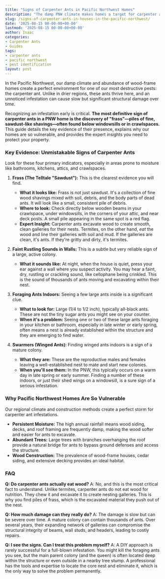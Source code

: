 ```yaml
---
title: "Signs of Carpenter Ants in Pacific Northwest Homes"
description: "The damp PNW climate makes homes a target for carpenter ants. A pro explains the key signs to look for, from frass to faint sounds, and why early detection is critical."
slug: /signs-of-carpenter-ants-in-houses-in-the-pacific-northwest/
date: '2025-08-15 00-00-00+00-00'
lastmod: '2025-08-15 00-00-00+00-00'
author: Isaac
categories:
- Carpenter Ants
- Guides
tags:
- carpenter ants
- pacific northwest
- pest identification
layout: post
---
```

In the Pacific Northwest, our damp climate and abundance of wood-frame homes create a perfect environment for one of our most destructive pests: the carpenter ant. Unlike in drier regions, these ants thrive here, and an unnoticed infestation can cause slow but significant structural damage over time.

Recognizing an infestation early is critical. **The most definitive sign of carpenter ants in a PNW home is the discovery of "frass"—piles of fine, sawdust-like shavings—often found below windowsills or in crawlspaces.** This guide details the key evidence of their presence, explains why our homes are so vulnerable, and provides the expert insights you need to protect your property.

### Key Evidence: Unmistakable Signs of Carpenter Ants

Look for these four primary indicators, especially in areas prone to moisture like bathrooms, kitchens, attics, and crawlspaces.

1.  **Frass (The Telltale "Sawdust"):** This is the clearest evidence you will find.
    *   **What it looks like:** Frass is not just sawdust. It's a collection of fine wood shavings mixed with soil, debris, and the body parts of dead ants. It will look like a small, consistent pile of debris.
    *   **Where to look:** Check directly below wooden beams in your crawlspace, under windowsills, in the corners of your attic, and near deck posts. A small pile appearing in the same spot is a red flag.
    *   **Expert Insight:** Carpenter ants excavate wood to create smooth, clean galleries for their nests. Termites, on the other hand, *eat* the wood and line their galleries with soil and mud. If the galleries are clean, it's ants. If they're gritty and dirty, it's termites.

2.  **Faint Rustling Sounds in Walls:** This is a subtle but very reliable sign of a large, active colony.
    *   **What it sounds like:** At night, when the house is quiet, press your ear against a wall where you suspect activity. You may hear a faint, dry, rustling or crackling sound, like cellophane being crinkled. This is the sound of thousands of ants moving and excavating within their nest.

3.  **Foraging Ants Indoors:** Seeing a few large ants inside is a significant clue.
    *   **What to look for:** Large (1/4 to 1/2 inch), typically all-black ants. These are not the tiny sugar ants you might see on your counter.
    *   **When it's a problem:** Seeing one or two of these large ants foraging in your kitchen or bathroom, especially in late winter or early spring, often means a nest is already established within the structure and they are emerging to find water.

4.  **Swarmers (Winged Ants):** Finding winged ants indoors is a sign of a mature colony.
    *   **What they are:** These are the reproductive males and females leaving a well-established nest to mate and start new colonies.
    *   **When you'll see them:** In the PNW, this typically occurs on a warm day in late spring or early summer. Finding a number of these indoors, or just their shed wings on a windowsill, is a sure sign of a serious infestation.

### Why Pacific Northwest Homes Are So Vulnerable

Our regional climate and construction methods create a perfect storm for carpenter ant infestations.

*   **Persistent Moisture:** The high annual rainfall means wood siding, decks, and roof framing are frequently damp, making the wood softer and easier for ants to excavate.
*   **Abundant Trees:** Large trees with branches overhanging the roof provide a natural bridge for ants to bypass ground defenses and access the structure.
*   **Wood Construction:** The prevalence of wood-frame houses, cedar siding, and extensive decking provides an ideal habitat.

### FAQ

**Q: Do carpenter ants actually eat wood?**
A: No, and this is the most critical fact to understand. Unlike termites, carpenter ants do not eat wood for nutrition. They chew it and excavate it to create nesting galleries. This is why you find piles of frass, which is the excavated material they push out of the nest.

**Q: How much damage can they really do?**
A: The damage is slow but can be severe over time. A mature colony can contain thousands of ants. Over several years, their expanding network of galleries can compromise the structural integrity of beams, wall studs, and headers, leading to costly repairs.

**Q: I see the signs. Can I treat this problem myself?**
A: A DIY approach is rarely successful for a full-blown infestation. You might kill the foraging ants you see, but the main parent colony (and the queen) is often located deep within the structure or even outside in a nearby tree stump. A professional has the tools and expertise to locate the core nest and eliminate it, which is the only way to solve the problem permanently.